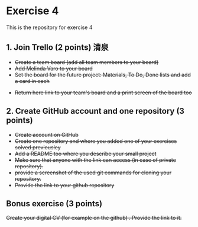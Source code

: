 # Exercise 4
This is the repository for exercise 4


## 1. Join Trello (2 points) 清泉

- ~~Create a team board (add all team members to your board)~~
- ~~Add Melinda Varo to your board~~
- ~~Set the board for the future project: Materials, To Do, Done lists and add a card in each~~
* ~~Return here link to your team's board and a print screen of the board too~~



## 2. Create GitHub account and one repository (3 points)

- ~~Create account on GitHub~~
- ~~Create one repository and where you added one of your exercises solved previousley~~
- ~~Add a README too where you describe your small project~~
- ~~Make sure that anyone with the link can access (in case of private repository).~~
- ~~provide a screenshot of the used git commands for cloning your repository.~~
- ~~Provide the link to your github repository~~

## Bonus exercise (3 points)

~~Create your digital CV (for example on the github) . Provide the link to it.~~
